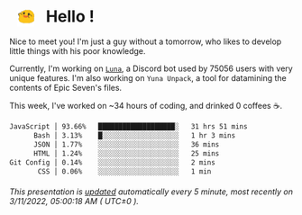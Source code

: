 <h1>   <img src="./spoink.gif" style="vertical-align:middle;" width="30px">   Hello ! </h1>

Nice to meet you! I'm just a guy without a tomorrow, who likes to develop little things with his poor knowledge.

Currently, I'm working on <a href='https://github.com/Asgarrrr/Luna'>`Luna`</a>, a Discord bot used by 75056 users with very unique features. I'm also working on `Yuna Unpack`, a tool for datamining the contents of Epic Seven's files.

This week, I've worked on ~34 hours of coding, and drinked 0 coffees ☕.

```
JavaScript │ 93.66%   ███████████████████░   31 hrs 51 mins
      Bash │ 3.13%    █░░░░░░░░░░░░░░░░░░░   1 hr 3 mins
      JSON │ 1.77%    ░░░░░░░░░░░░░░░░░░░░   36 mins
      HTML │ 1.24%    ░░░░░░░░░░░░░░░░░░░░   25 mins
Git Config │ 0.14%    ░░░░░░░░░░░░░░░░░░░░   2 mins
       CSS │ 0.06%    ░░░░░░░░░░░░░░░░░░░░   1 min
```

###### This presentation is [updated](https://github.com/Asgarrrr) automatically every 5 minute, most recently on 3/11/2022, 05:00:18 AM ( UTC±0 ).